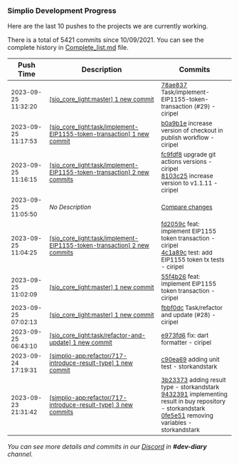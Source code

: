 
### Simplio Development Progress

Here are the last 10 pushes to the projects we are currently working.

There is a total of 5421 commits since 10/09/2021. You can see the complete history in
 [Complete_list.md](Complete_list.md) file.

| Push Time | Description | Commits |
| --- | --- | --- |
| <sub>2023-09-25 11:32:20</sub> | <sub>[[sio_core_light:master] 1 new commit](https://github.com/SimplioOfficial/sio_core_light/commit/78ae8376bb70dd1cfdcc2302a3b7276c4887e536)</sub> | <sub>[78ae837](https://github.com/SimplioOfficial/sio_core_light/commit/78ae8376bb70dd1cfdcc2302a3b7276c4887e536) Task/implement-EIP1155-token-transaction (#29) - ciripel</sub> |
| <sub>2023-09-25 11:17:53</sub> | <sub>[[sio_core_light:task/implement-EIP1155-token-transaction] 1 new commit](https://github.com/SimplioOfficial/sio_core_light/commit/b0a9b1e14fe0fc33e1eded0f376dd023f53fa8ea)</sub> | <sub>[b0a9b1e](https://github.com/SimplioOfficial/sio_core_light/commit/b0a9b1e14fe0fc33e1eded0f376dd023f53fa8ea) increase version of checkout in publish workflow - ciripel</sub> |
| <sub>2023-09-25 11:16:15</sub> | <sub>[[sio_core_light:task/implement-EIP1155-token-transaction] 2 new commits](https://github.com/SimplioOfficial/sio_core_light/compare/4c1a89c7fa13...8103c25c94e6)</sub> | <sub>[fc9fdf8](https://github.com/SimplioOfficial/sio_core_light/commit/fc9fdf83decf6c03543debee90accd2e8841b9b1) upgrade git actions versions - ciripel<br>[8103c25](https://github.com/SimplioOfficial/sio_core_light/commit/8103c25c94e69012f89e5e0101bbd5cd44a5a49b) increase version to v1.1.11 - ciripel</sub> |
| <sub>2023-09-25 11:05:50</sub> | <sub>_No Description_</sub> | <sub>[Compare changes](https://github.com/SimplioOfficial/sio_core_light/compare/55f4b26cc05c...fbbf0dc147a3)</sub> |
| <sub>2023-09-25 11:04:25</sub> | <sub>[[sio_core_light:task/implement-EIP1155-token-transaction] 2 new commits](https://github.com/SimplioOfficial/sio_core_light/compare/fbbf0dc147a3...4c1a89c7fa13)</sub> | <sub>[fd2059c](https://github.com/SimplioOfficial/sio_core_light/commit/fd2059c876d7a80824b0b3ce42173ca41643283f) feat: implement EIP1155 token transaction - ciripel<br>[4c1a89c](https://github.com/SimplioOfficial/sio_core_light/commit/4c1a89c7fa130893ec2e01a72c06c6a75d1d230c) test: add EIP1155 token tx tests - ciripel</sub> |
| <sub>2023-09-25 11:02:09</sub> | <sub>[[sio_core_light:master] 1 new commit](https://github.com/SimplioOfficial/sio_core_light/commit/55f4b26cc05c6a21555eeceef6841dfd1f9a1091)</sub> | <sub>[55f4b26](https://github.com/SimplioOfficial/sio_core_light/commit/55f4b26cc05c6a21555eeceef6841dfd1f9a1091) feat: implement EIP1155 token transaction - ciripel</sub> |
| <sub>2023-09-25 07:02:13</sub> | <sub>[[sio_core_light:master] 1 new commit](https://github.com/SimplioOfficial/sio_core_light/commit/fbbf0dc147a3024e28c1f4a83d6724bb3092da24)</sub> | <sub>[fbbf0dc](https://github.com/SimplioOfficial/sio_core_light/commit/fbbf0dc147a3024e28c1f4a83d6724bb3092da24) Task/refactor and update (#28) - ciripel</sub> |
| <sub>2023-09-25 06:43:10</sub> | <sub>[[sio_core_light:task/refactor-and-update] 1 new commit](https://github.com/SimplioOfficial/sio_core_light/commit/e973fd61ddf327f339902ea7af858371f2151028)</sub> | <sub>[e973fd6](https://github.com/SimplioOfficial/sio_core_light/commit/e973fd61ddf327f339902ea7af858371f2151028) fix: dart formatter - ciripel</sub> |
| <sub>2023-09-24 17:19:31</sub> | <sub>[[simplio-app:refactor/717-introduce-result-type] 1 new commit](https://github.com/SimplioOfficial/simplio-app/commit/c90ea6917906bfbb6021dfc70a12c3ebf7e17f15)</sub> | <sub>[c90ea69](https://github.com/SimplioOfficial/simplio-app/commit/c90ea6917906bfbb6021dfc70a12c3ebf7e17f15) adding unit test - storkandstark</sub> |
| <sub>2023-09-23 21:31:42</sub> | <sub>[[simplio-app:refactor/717-introduce-result-type] 3 new commits](https://github.com/SimplioOfficial/simplio-app/compare/3b23373a9f40^...0fe5e51b9846)</sub> | <sub>[3b23373](https://github.com/SimplioOfficial/simplio-app/commit/3b23373a9f40f51c4b2d7465a6e978044ec0697f) adding result type - storkandstark<br>[9432391](https://github.com/SimplioOfficial/simplio-app/commit/94323918eea68ddf7cb0dbaf3497a0d027f7ac38) implementing result in buy repository - storkandstark<br>[0fe5e51](https://github.com/SimplioOfficial/simplio-app/commit/0fe5e51b98465ca38c20b2fc220d3b9e718894a4) removing variables - storkandstark</sub> |

_You can see more details and commits in our [Discord](https://discord.gg/aKhjuwZmdP) in **#dev-diary** channel._
